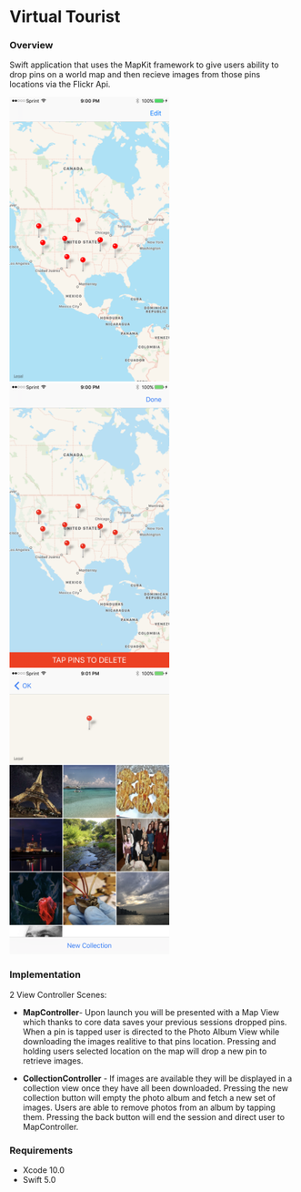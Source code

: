 # Virtual Tourist

### Overview
Swift application that uses the MapKit framework to give users ability to drop pins on a world map and then recieve images from those pins locations via the Flickr Api.

<img src="ScreenShots/IMG_0237.PNG" height="500"> <img src="ScreenShots/IMG_0238.PNG" height="500"> <img src="ScreenShots/IMG_0240.PNG" height="500">

### Implementation
2 View Controller Scenes:

* __MapController__- Upon launch you will be presented with a Map View which thanks to core data saves your previous sessions dropped pins. When a pin is tapped user is directed to the Photo Album View while downloading the images realitive to that pins location. Pressing and holding users selected location on the map will drop a new pin to retrieve images.

* __CollectionController__ - If images are available they will be displayed in a collection view once they have all been downloaded. Pressing the new collection button will empty the photo album and fetch a new set of images. Users are able to remove photos from an album by tapping them. Pressing the back button will end the session and direct user to MapController.

### Requirements
* Xcode 10.0 
* Swift 5.0

